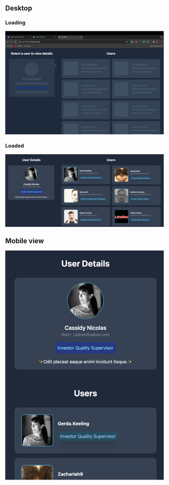 ## Desktop

### Loading

![alt text](image.png)

### Loaded

![alt text](image-1.png)

## Mobile view

![alt text](image-2.png)
